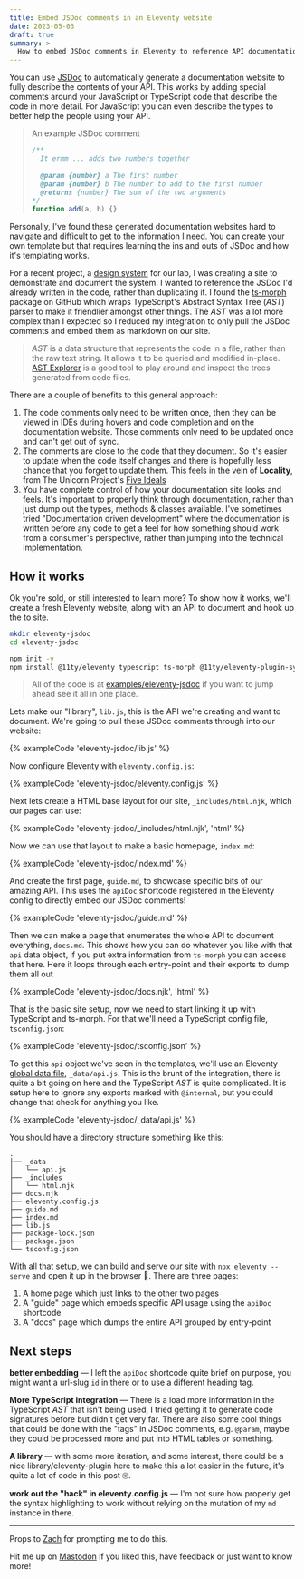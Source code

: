 ```yaml
---
title: Embed JSDoc comments in an Eleventy website
date: 2023-05-03
draft: true
summary: >
  How to embed JSDoc comments in Eleventy to reference API documentation rather than duplicate it.
---
```


You can use [JSDoc](https://jsdoc.app/) to automatically generate a documentation website to fully describe the contents of your API. This works by adding special comments around your JavaScript or TypeScript code that describe the code in more detail. For JavaScript you can even describe the types to better help the people using your API.

> An example JSDoc comment
>
> ```js
> /**
>   It ermm ... adds two numbers together
>   
>   @param {number} a The first number
>   @param {number} b The number to add to the first number
>   @returns {number} The sum of the two arguments
> */
> function add(a, b) {}
> ```

Personally, I've found these generated documentation websites hard to navigate and difficult to get to the information I need. You can create your own template but that requires learning the ins and outs of JSDoc and how it's templating works.

For a recent project, a [design system](https://alembic.openlab.dev/) for our lab, I was creating a site to demonstrate and document the system. I wanted to reference the JSDoc I'd already written in the code, rather than duplicating it. I found the [ts-morph](https://github.com/dsherret/ts-morph) package on GitHub which wraps TypeScript's Abstract Syntax Tree (_AST_) parser to make it friendlier amongst other things. The _AST_ was a lot more complex than I expected so I reduced my integration to only pull the JSDoc comments and embed them as markdown on our site.

> _AST_ is a data structure that represents the code in a file, rather than the raw text string. It allows it to be queried and modified in-place. [AST Explorer](https://astexplorer.net/) is a good tool to play around and inspect the trees generated from code files.

There are a couple of benefits to this general approach:

1. The code comments only need to be written once, then they can be viewed in IDEs during hovers and code completion and on the documentation website. Those comments only need to be updated once and can't get out of sync.
2. The comments are close to the code that they document. So it's easier to update when the code itself changes and there is hopefully less chance that you forget to update them. This feels in the vein of **Locality**, from The Unicorn Project's [Five Ideals](https://itrevolution.com/articles/five-ideals-of-devops/)
3. You have complete control of how your documentation site looks and feels. It's important to properly think through documentation, rather than just dump out the types, methods & classes available. I've sometimes tried "Documentation driven development" where the documentation is written before any code to get a feel for how something should work from a consumer's perspective, rather than jumping into the technical implementation.

## How it works

Ok you're sold, or still interested to learn more? To show how it works, we'll create a fresh Eleventy website, along with an API to document and hook up the to site.

```bash
mkdir eleventy-jsdoc
cd eleventy-jsdoc

npm init -y
npm install @11ty/eleventy typescript ts-morph @11ty/eleventy-plugin-syntaxhighlight markdown-it slugify
```

> All of the code is at [examples/eleventy-jsdoc](https://github.com/robb-j/r0b-blog/tree/main/examples/eleventy-jsdoc) if you want to jump ahead see it all in one place.

Lets make our "library", `lib.js`, this is the API we're creating and want to document. We're going to pull these JSDoc comments through into our website:

{% exampleCode 'eleventy-jsdoc/lib.js' %}

Now configure Eleventy with `eleventy.config.js`:

{% exampleCode 'eleventy-jsdoc/eleventy.config.js' %}

Next lets create a HTML base layout for our site, `_includes/html.njk`, which our pages can use:

{% exampleCode 'eleventy-jsdoc/_includes/html.njk', 'html' %}

Now we can use that layout to make a basic homepage, `index.md`:

{% exampleCode 'eleventy-jsdoc/index.md' %}

And create the first page, `guide.md`, to showcase specific bits of our amazing API.
This uses the `apiDoc` shortcode registered in the Eleventy config to directly embed our JSDoc comments!

{% exampleCode 'eleventy-jsdoc/guide.md' %}

Then we can make a page that enumerates the whole API to document everything, `docs.md`.
This shows how you can do whatever you like with that `api` data object, if you put extra information from `ts-morph` you can access that here.
Here it loops through each entry-point and their exports to dump them all out

{% exampleCode 'eleventy-jsdoc/docs.njk', 'html' %}

That is the basic site setup, now we need to start linking it up with TypeScript and ts-morph. For that we'll need a TypeScript config file, `tsconfig.json`:

{% exampleCode 'eleventy-jsdoc/tsconfig.json' %}

To get this `api` object we've seen in the templates, we'll use an Eleventy [global data file](https://www.11ty.dev/docs/data-global/), `_data/api.js`. This is the brunt of the integration, there is quite a bit going on here and the TypeScript _AST_ is quite complicated. It is setup here to ignore any exports marked with `@internal`, but you could change that check for anything you like.

{% exampleCode 'eleventy-jsdoc/_data/api.js' %}

You should have a directory structure something like this:

```
.
├── _data
│   └── api.js
├── _includes
│   └── html.njk
├── docs.njk
├── eleventy.config.js
├── guide.md
├── index.md
├── lib.js
├── package-lock.json
├── package.json
└── tsconfig.json
```

With all that setup, we can build and serve our site with `npx eleventy --serve` and open it up in the browser 🥳.
There are three pages:

1. A home page which just links to the other two pages
2. A "guide" page which embeds specific API usage using the `apiDoc` shortcode
3. A "docs" page which dumps the entire API grouped by entry-point

## Next steps

**better embedding** — I left the `apiDoc` shortcode quite brief on purpose, you might want a url-slug `id` in there or to use a different heading tag.

**More TypeScript integration** — There is a load more information in the TypeScript _AST_ that isn't being used, I tried getting it to generate code signatures before but didn't get very far. There are also some cool things that could be done with the "tags" in JSDoc comments, e.g. `@param`, maybe they could be processed more and put into HTML tables or something.

**A library** — with some more iteration, and some interest, there could be a nice library/eleventy-plugin here to make this a lot easier in the future, it's quite a lot of code in this post 🙄.

**work out the "hack" in eleventy.config.js** — I'm not sure how properly get the syntax highlighting to work without relying on the mutation of my `md` instance in there.

---

Props to [Zach](https://fosstodon.org/@eleventy/110300521096431755) for prompting me to do this.

Hit me up on [Mastodon](https://hyem.tech/@rob) if you liked this, have feedback or just want to know more!
